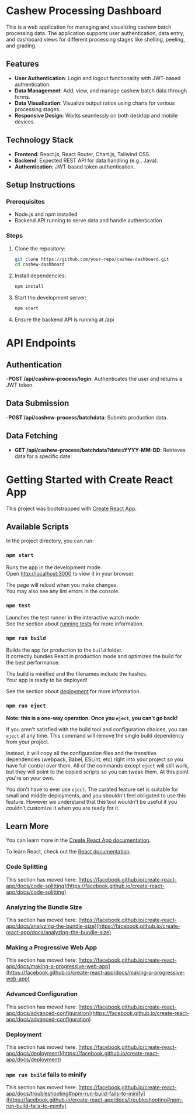 # Cashew Processing Dashboard

This is a web application for managing and visualizing cashew batch processing data. The application supports user authentication, data entry, and dashboard views for different processing stages like shelling, peeling, and grading.

## Features
- **User Authentication**: Login and logout functionality with JWT-based authentication.
- **Data Management**: Add, view, and manage cashew batch data through forms.
- **Data Visualization**: Visualize output ratios using charts for various processing stages.
- **Responsive Design**: Works seamlessly on both desktop and mobile devices.

## Technology Stack
- **Frontend**: React.js, React Router, Chart.js, Tailwind CSS.
- **Backend**: Expected REST API for data handling (e.g., Java).
- **Authentication**: JWT-based token authentication.

## Setup Instructions

### Prerequisites
- Node.js and npm installed
- Backend API running to serve data and handle authentication

### Steps
1. Clone the repository:
   ```bash
   git clone https://github.com/your-repo/cashew-dashboard.git
   cd cashew-dashboard
2. Install dependencies:
   ```bash
   npm install 
3. Start the development server:
   ```bash
   npm start
4. Ensure the backend API is running at /api

# API Endpoints
## Authentication
-**POST /api/cashew-process/login**: Authenticates the user and returns a JWT token.
## Data Submission
-**POST /api/cashew-process/batchdata**: Submits production data.
## Data Fetching
- **GET /api/cashew-process/batchdata?date=YYYY-MM-DD**: Retrieves data for a specific date.

# Getting Started with Create React App

This project was bootstrapped with [Create React App](https://github.com/facebook/create-react-app).

## Available Scripts

In the project directory, you can run:

### `npm start`

Runs the app in the development mode.\
Open [http://localhost:3000](http://localhost:3000) to view it in your browser.

The page will reload when you make changes.\
You may also see any lint errors in the console.

### `npm test`

Launches the test runner in the interactive watch mode.\
See the section about [running tests](https://facebook.github.io/create-react-app/docs/running-tests) for more information.

### `npm run build`

Builds the app for production to the `build` folder.\
It correctly bundles React in production mode and optimizes the build for the best performance.

The build is minified and the filenames include the hashes.\
Your app is ready to be deployed!

See the section about [deployment](https://facebook.github.io/create-react-app/docs/deployment) for more information.

### `npm run eject`

**Note: this is a one-way operation. Once you `eject`, you can't go back!**

If you aren't satisfied with the build tool and configuration choices, you can `eject` at any time. This command will remove the single build dependency from your project.

Instead, it will copy all the configuration files and the transitive dependencies (webpack, Babel, ESLint, etc) right into your project so you have full control over them. All of the commands except `eject` will still work, but they will point to the copied scripts so you can tweak them. At this point you're on your own.

You don't have to ever use `eject`. The curated feature set is suitable for small and middle deployments, and you shouldn't feel obligated to use this feature. However we understand that this tool wouldn't be useful if you couldn't customize it when you are ready for it.

## Learn More

You can learn more in the [Create React App documentation](https://facebook.github.io/create-react-app/docs/getting-started).

To learn React, check out the [React documentation](https://reactjs.org/).

### Code Splitting

This section has moved here: [https://facebook.github.io/create-react-app/docs/code-splitting](https://facebook.github.io/create-react-app/docs/code-splitting)

### Analyzing the Bundle Size

This section has moved here: [https://facebook.github.io/create-react-app/docs/analyzing-the-bundle-size](https://facebook.github.io/create-react-app/docs/analyzing-the-bundle-size)

### Making a Progressive Web App

This section has moved here: [https://facebook.github.io/create-react-app/docs/making-a-progressive-web-app](https://facebook.github.io/create-react-app/docs/making-a-progressive-web-app)

### Advanced Configuration

This section has moved here: [https://facebook.github.io/create-react-app/docs/advanced-configuration](https://facebook.github.io/create-react-app/docs/advanced-configuration)

### Deployment

This section has moved here: [https://facebook.github.io/create-react-app/docs/deployment](https://facebook.github.io/create-react-app/docs/deployment)

### `npm run build` fails to minify

This section has moved here: [https://facebook.github.io/create-react-app/docs/troubleshooting#npm-run-build-fails-to-minify](https://facebook.github.io/create-react-app/docs/troubleshooting#npm-run-build-fails-to-minify)
